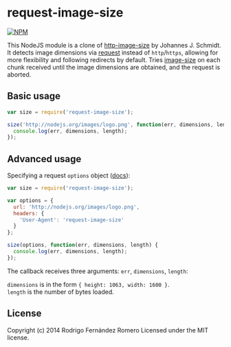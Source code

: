 # request-image-size

[![NPM](https://nodei.co/npm/request-image-size.png)](https://nodei.co/npm/request-image-size/)

This NodeJS module is a clone of [http-image-size](https://github.com/jo/http-image-size) by Johannes J. Schmidt. It detects image dimensions via [request](https://github.com/mikeal/request) instead of `http`/`https`, allowing for more flexibility and following redirects by default. Tries [image-size](https://github.com/netroy/image-size) on each chunk received until the image dimensions are obtained, and the request is aborted.

## Basic usage
```js
var size = require('request-image-size');

size('http://nodejs.org/images/logo.png', function(err, dimensions, length) {
  console.log(err, dimensions, length);
});
```

## Advanced usage

Specifying a request `options` object ([docs](https://github.com/mikeal/request#requestoptions-callback)):

```js
var size = require('request-image-size');

var options = {
  url: 'http://nodejs.org/images/logo.png',
  headers: {
    'User-Agent': 'request-image-size'
  }
};

size(options, function(err, dimensions, length) {
  console.log(err, dimensions, length);
});
```

The callback receives three arguments: `err`, `dimensions`, `length`:

`dimensions` is in the form `{ height: 1063, width: 1600 }`.  
`length` is the number of bytes loaded.

## License
Copyright (c) 2014 Rodrigo Fernández Romero
Licensed under the MIT license.
